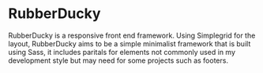 # RubberDucky
RubberDucky is a responsive front end framework. Using Simplegrid for the layout, RubberDucky aims to be a simple minimalist framework that is built using Sass, it includes paritals for elements not commonly used in my development style but may need for some projects such as footers.
